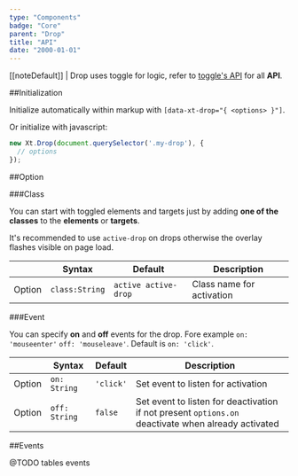 ```yaml
---
type: "Components"
badge: "Core"
parent: "Drop"
title: "API"
date: "2000-01-01"
---
```


[[noteDefault]]
| Drop uses toggle for logic, refer to [toggle's API](/components/toggle/api) for all **API**.

##Initialization

Initialize automatically within markup with `[data-xt-drop="{ <options> }"]`.

Or initialize with javascript:

```jsx
new Xt.Drop(document.querySelector('.my-drop'), {
  // options
});
```

##Option

###Class

You can start with toggled elements and targets just by adding **one of the classes** to the **elements** or **targets**.

It's recommended to use `active-drop` on drops otherwise the overlay flashes visible on page load.

<div class="table--scroll">

|                         | Syntax                                    | Default                       | Description                   |
| ----------------------- | ----------------------------------------- | ----------------------------- | ----------------------------- |
| Option                  | `class:String`                          | `active active-drop`        | Class name for activation            |

</div>

###Event

You can specify **on** and **off** events for the drop. Fore example `on: 'mouseenter'` `off: 'mouseleave'`. Default is `on: 'click'`.

<div class="table--scroll">

|                         | Syntax                                    | Default                       | Description                   |
| ----------------------- | ----------------------------------------- | ----------------------------- | ----------------------------- |
| Option                  | `on: String`                              | `'click'`                     | Set event to listen for activation           |
| Option                  | `off: String`                             | `false`                       | Set event to listen for deactivation if not present `options.on` deactivate when already activated          |

</div>

<demo>
  <demovanilla src="vanilla/components/drop/event">
  </demovanilla>
</demo>

##Events

@TODO tables events
